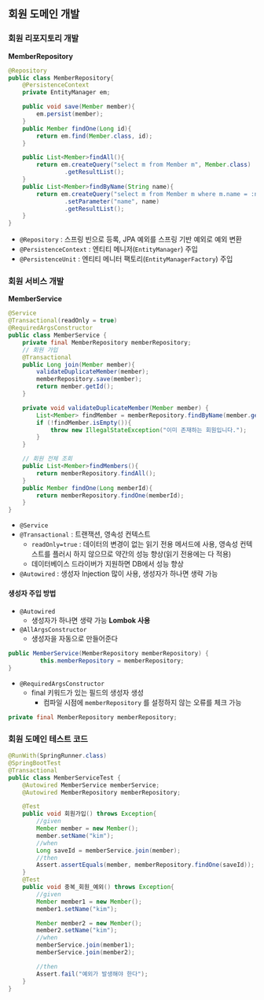 ## 회원 도메인 개발

### 회원 리포지토리 개발
**MemberRepository**
```java
@Repository
public class MemberRepository{
    @PersistenceContext
    private EntityManager em;

    public void save(Member member){
        em.persist(member);
    }
    public Member findOne(Long id){
        return em.find(Member.class, id);
    }

    public List<Member>findAll(){
        return em.createQuery("select m from Member m", Member.class)
                .getResultList();
    }
    public List<Member>findByName(String name){
        return em.createQuery("select m from Member m where m.name = :name", Member.class)
                .setParameter("name", name)
                .getResultList();
    }
}
```
- `@Repository` : 스프링 빈으로 등록, JPA 예외를 스프링 기반 예외로 예외 변환 
- `@PersistenceContext` : 엔티티 메니저(`EntityManager`) 주입 
- `@PersistenceUnit` : 엔티티 메니터 팩토리(`EntityManagerFactory`) 주입


### 회원 서비스 개발
**MemberService**
```java
@Service
@Transactional(readOnly = true)
@RequiredArgsConstructor
public class MemberService {
    private final MemberRepository memberRepository;
    // 회원 가입
    @Transactional
    public Long join(Member member){
        validateDuplicateMember(member);
        memberRepository.save(member);
        return member.getId();
    }

    private void validateDuplicateMember(Member member) {
        List<Member> findMember = memberRepository.findByName(member.getName());
        if (!findMember.isEmpty()){
            throw new IllegalStateException("이미 존재하는 회원입니다.");
        }
    }

    // 회원 전체 조회
    public List<Member>findMembers(){
        return memberRepository.findAll();
    }
    public Member findOne(Long memberId){
        return memberRepository.findOne(memberId);
    }
}
```
- `@Service`
- `@Transactional` : 트랜잭션, 영속성 컨텍스트
	- `readOnly=true` : 데이터의 변경이 없는 읽기 전용 메서드에 사용, 영속성 컨텍스트를 플러시 하지 않으므로 약간의 성능 향상(읽기 전용에는 다 적용)
	- 데이터베이스 드라이버가 지원하면 DB에서 성능 향상 
- `@Autowired` : 생성자 Injection 많이 사용, 생성자가 하나면 생략 가능



#### 생성자 주입 방법
- `@Autowired`
	- 생성자가 하나면 생략 가능
**Lombok 사용**
- `@AllArgsConstructor`
	- 생성자을 자동으로 만들어준다
```java
public MemberService(MemberRepository memberRepository) {
         this.memberRepository = memberRepository;
}
```

- `@RequiredArgsConstructor`
	- final 키워드가 있는 필드의 생성자 생성
		- 컴파일 시점에 `memberRepository` 를 설정하지 않는 오류를 체크 가능
```java
private final MemberRepository memberRepository;
```

### 회원 도메인 테스트 코드
```java
@RunWith(SpringRunner.class)
@SpringBootTest
@Transactional
public class MemberServiceTest {
    @Autowired MemberService memberService;
    @Autowired MemberRepository memberRepository;

    @Test
    public void 회원가입() throws Exception{
        //given
        Member member = new Member();
        member.setName("kim");
        //when
        Long saveId = memberService.join(member);
        //then
        Assert.assertEquals(member, memberRepository.findOne(saveId));
    }
    @Test
    public void 중복_회원_예외() throws Exception{
        //given
        Member member1 = new Member();
        member1.setName("kim");

        Member member2 = new Member();
        member2.setName("kim");
        //when
        memberService.join(member1);
        memberService.join(member2);

        //then
        Assert.fail("예외가 발생해야 한다");
    }
}
```